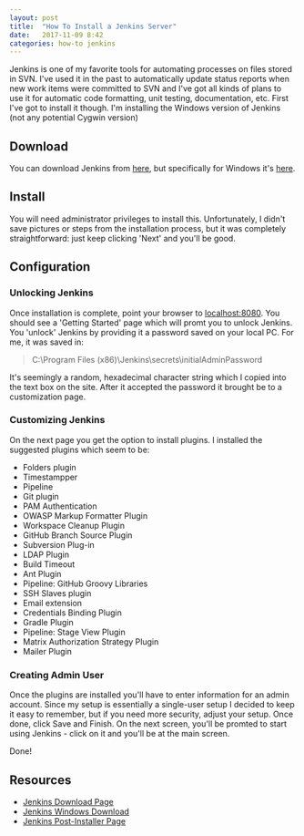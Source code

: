 ```yaml
---
layout: post
title:  "How To Install a Jenkins Server"
date:   2017-11-09 8:42
categories: how-to jenkins
---
```


Jenkins is one of my favorite tools for automating processes on files stored in SVN. I've used it in the past to automatically update status reports when new work items were committed to SVN and I've got all kinds of plans to use it for automatic code formatting, unit testing, documentation, etc. First I've got to install it though. I'm installing the Windows version of Jenkins (not any potential Cygwin version) 

## Download ##

You can download Jenkins from [here](https://jenkins.io/download/), but specifically for Windows it's [here](https://jenkins.io/download/thank-you-downloading-windows-installer-stable). 

## Install ##

You will need administrator privileges to install this. Unfortunately, I didn't save pictures or steps from the installation process, but it was completely straightforward: just keep clicking 'Next' and you'll be good.

## Configuration ##

### Unlocking Jenkins ###

Once installation is complete, point your browser to [localhost:8080](http://localhost:8080). You should see a 'Getting Started' page which will promt you to unlock Jenkins. You 'unlock' Jenkins by providing it a password saved on your local PC. For me, it was saved in:

> C:\Program Files (x86)\Jenkins\secrets\initialAdminPassword

It's seemingly a random, hexadecimal character string which I copied into the text box on the site. After it accepted the password it brought be to a customization page.

### Customizing Jenkins ###

On the next page you get the option to install plugins. I installed the suggested plugins which seem to be:

* Folders plugin
* Timestampper
* Pipeline
* Git plugin
* PAM Authentication
* OWASP Markup Formatter Plugin
* Workspace Cleanup Plugin
* GitHub Branch Source Plugin
* Subversion Plug-in
* LDAP Plugin
* Build Timeout
* Ant Plugin
* Pipeline: GitHub Groovy Libraries
* SSH Slaves plugin
* Email extension
* Credentials Binding Plugin
* Gradle Plugin
* Pipeline: Stage View Plugin
* Matrix Authorization Strategy Plugin
* Mailer Plugin

### Creating Admin User ###

Once the plugins are installed you'll have to enter information for an admin account. Since my setup is essentially a single-user setup I decided to keep it easy to remember, but if you need more security, adjust your setup. Once done, click Save and Finish. On the next screen, you'll be promted to start using Jenkins - click on it and you'll be at the main screen.

Done!

## Resources ##

* [Jenkins Download Page](https://jenkins.io/download/)
* [Jenkins Windows Download](https://jenkins.io/download/thank-you-downloading-windows-installer-stable)
* [Jenkins Post-Installer Page](https://wiki.jenkins.io/display/JENKINS/Thanks+for+using+Windows+Installer)
